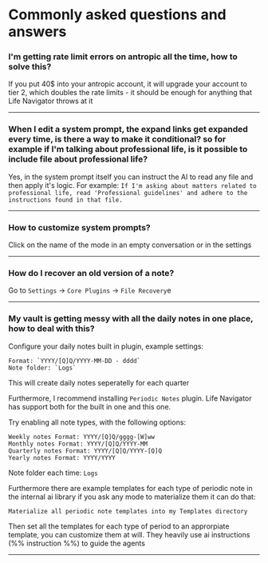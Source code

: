 # Commonly asked questions and answers

### **I'm getting rate limit errors on antropic all the time, how to solve this?**

If you put 40$ into your antropic account, it will upgrade your account to tier 2, which doubles the rate limits - it should be enough for anything that Life Navigator throws at it

---

### **When I edit a system prompt, the expand links get expanded every time, is there a way to make it conditional? so for example if I'm talking about professional life, is it possible to include file about professional life?**

Yes, in the system prompt itself you can instruct the AI to read any file and then apply it's logic. For example: `If I'm asking about matters related to professional life, read 'Professional guidelines' and adhere to the instructions found in that file.`

---

### **How to customize system prompts?**

Click on the name of the mode in an empty conversation or in the settings

---

### **How do I recover an old version of a note?**

Go to `Settings` -> `Core Plugins` -> `File Recovery`e

---

### **My vault is getting messy with all the daily notes in one place, how to deal with this?**

Configure your daily notes built in plugin, example settings:

```
Format: `YYYY/[Q]Q/YYYY-MM-DD - dddd`
Note folder: `Logs`
```

This will create daily notes seperatelly for each quarter

Furthermore, I recommend installing `Periodic Notes` plugin. Life Navigator has support both for the built in one and this one.

Try enabling all note types, with the following options:

```
Weekly notes Format: YYYY/[Q]Q/gggg-[W]ww
Monthly notes Format: YYYY/[Q]Q/YYYY-MM
Quarterly notes Format: YYYY/[Q]Q/YYYY-[Q]Q
Yearly notes Format: YYYY/YYYY
```

Note folder each time: `Logs`

Furthermore there are example templates for each type of periodic note in the internal ai library if you ask any mode to materialize them it can do that:

`Materialize all periodic note templates into my Templates directory`

Then set all the templates for each type of period to an approrpiate template, you can customize them at will. They heavily use ai instructions (%% instruction %%) to guide the agents

---
